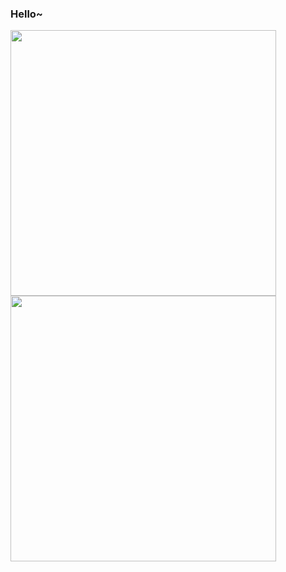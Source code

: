 ### Hello~

<span>
 <img src="https://github-readme-stats.vercel.app/api?username=Exisi&show_icons=true&icon_color=CE1D2D&text_color=718096&bg_color=ffffff&hide_title=true" width="425px"/>

 <img align="left" src="https://github-readme-stats.vercel.app/api/top-langs/?username=Exisi&layout=compact&count_private=true&theme=default" width="425px"/>
</span>
